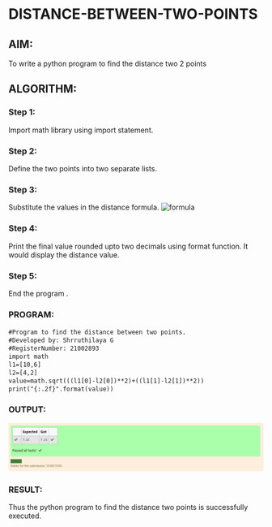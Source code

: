 # DISTANCE-BETWEEN-TWO-POINTS

## AIM:
To write a python program to find the distance two 2 points
## ALGORITHM:
### Step 1:
Import math library using import statement. 
### Step 2: 
Define the two points into two separate lists.
### Step 3: 
Substitute the values in the distance formula. 
 ![formula](formula.jpg)
### Step 4: 
Print the final value rounded upto two decimals using format function. It would display the distance value.
### Step 5:
End the program .
### PROGRAM:
```
#Program to find the distance between two points.
#Developed by: Shrruthilaya G
#RegisterNumber: 21002893
import math
l1=[10,6]
l2=[4,2]
value=math.sqrt(((l1[0]-l2[0])**2)+((l1[1]-l2[1])**2))
print("{:.2f}".format(value))
```
  ### OUTPUT:
![GitHub Logo](Distance.png)

### RESULT:
Thus the python program to find the distance two points is successfully executed.
